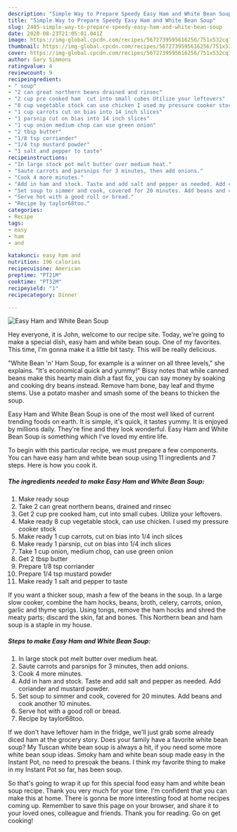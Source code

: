 ```yaml
---
description: "Simple Way to Prepare Speedy Easy Ham and White Bean Soup"
title: "Simple Way to Prepare Speedy Easy Ham and White Bean Soup"
slug: 2405-simple-way-to-prepare-speedy-easy-ham-and-white-bean-soup
date: 2020-08-23T21:05:01.041Z
image: https://img-global.cpcdn.com/recipes/5672739595616256/751x532cq70/easy-ham-and-white-bean-soup-recipe-main-photo.jpg
thumbnail: https://img-global.cpcdn.com/recipes/5672739595616256/751x532cq70/easy-ham-and-white-bean-soup-recipe-main-photo.jpg
cover: https://img-global.cpcdn.com/recipes/5672739595616256/751x532cq70/easy-ham-and-white-bean-soup-recipe-main-photo.jpg
author: Gary Simmons
ratingvalue: 4
reviewcount: 9
recipeingredient:
- " soup"
- "2 can great northern beans drained and rinsec"
- "2 cup pre cooked ham  cut into small cubes Utilize your leftovers"
- "8 cup vegetable stock can use chicken I used my pressure cooker stock"
- "1 cup carrots cut on bias into 14 inch slices"
- "1 parsnip cut on bias into 14 inch slices"
- "1 cup onion medium chop can use green onion"
- "2 tbsp butter"
- "1/8 tsp corriander"
- "1/4 tsp mustard powder"
- "1 salt and pepper to taste"
recipeinstructions:
- "In large stock pot melt butter over medium heat."
- "Saute carrots and parsnips for 3 minutes, then add onions."
- "Cook 4 more minutes."
- "Add in ham and stock. Taste and add salt and pepper as needed. Add coriander and mustard powder."
- "Set soup to simmer and cook, covered for 20 minutes. Add beans and cook another 10 minutes."
- "Serve hot with a good roll or bread."
- "Recipe by taylor68too."
categories:
- Recipe
tags:
- easy
- ham
- and

katakunci: easy ham and 
nutrition: 196 calories
recipecuisine: American
preptime: "PT21M"
cooktime: "PT32M"
recipeyield: "1"
recipecategory: Dinner

---
```



![Easy Ham and White Bean Soup](https://img-global.cpcdn.com/recipes/5672739595616256/751x532cq70/easy-ham-and-white-bean-soup-recipe-main-photo.jpg)

Hey everyone, it is John, welcome to our recipe site. Today, we're going to make a special dish, easy ham and white bean soup. One of my favorites. This time, I'm gonna make it a little bit tasty. This will be really delicious.

&#34;White Bean &#39;n&#39; Ham Soup, for example is a winner on all three levels,&#34; she explains. &#34;It&#39;s economical quick and yummy!&#34; Bissy notes that while canned beans make this hearty main dish a fast fix, you can say money by soaking and cooking dry beans instead. Remove ham bone, bay leaf and thyme stems. Use a potato masher and smash some of the beans to thicken the soup.

Easy Ham and White Bean Soup is one of the most well liked of current trending foods on earth. It is simple, it's quick, it tastes yummy. It is enjoyed by millions daily. They're fine and they look wonderful. Easy Ham and White Bean Soup is something which I've loved my entire life.


To begin with this particular recipe, we must prepare a few components. You can have easy ham and white bean soup using 11 ingredients and 7 steps. Here is how you cook it.

<!--inarticleads1-->

##### The ingredients needed to make Easy Ham and White Bean Soup:

1. Make ready  soup
1. Take 2 can great northern beans, drained and rinsec
1. Get 2 cup pre cooked ham,  cut into small cubes. Utilize your leftovers.
1. Make ready 8 cup vegetable stock, can use chicken. I used my pressure cooker stock
1. Make ready 1 cup carrots, cut on bias into 1/4 inch slices
1. Make ready 1 parsnip, cut on bias into 1/4 inch slices
1. Take 1 cup onion, medium chop, can use green onion
1. Get 2 tbsp butter
1. Prepare 1/8 tsp corriander
1. Prepare 1/4 tsp mustard powder
1. Make ready 1 salt and pepper to taste


If you want a thicker soup, mash a few of the beans in the soup. In a large slow cooker, combine the ham hocks, beans, broth, celery, carrots, onion, garlic and thyme sprigs. Using tongs, remove the ham hocks and shred the meaty parts; discard the skin, fat and bones. This Northern bean and ham soup is a staple in my house. 

<!--inarticleads2-->

##### Steps to make Easy Ham and White Bean Soup:

1. In large stock pot melt butter over medium heat.
1. Saute carrots and parsnips for 3 minutes, then add onions.
1. Cook 4 more minutes.
1. Add in ham and stock. Taste and add salt and pepper as needed. Add coriander and mustard powder.
1. Set soup to simmer and cook, covered for 20 minutes. Add beans and cook another 10 minutes.
1. Serve hot with a good roll or bread.
1. Recipe by taylor68too.


If we don&#39;t have leftover ham in the fridge, we&#39;ll just grab some already diced ham at the grocery story. Does your family have a favorite white bean soup? My Tuscan white bean soup is always a hit, if you need some more white bean soup ideas. Smoky ham and white bean soup made easy in the Instant Pot, no need to presoak the beans. I think my favorite thing to make in my Instant Pot so far, has been soup. 

So that's going to wrap it up for this special food easy ham and white bean soup recipe. Thank you very much for your time. I'm confident that you can make this at home. There is gonna be more interesting food at home recipes coming up. Remember to save this page on your browser, and share it to your loved ones, colleague and friends. Thank you for reading. Go on get cooking!
